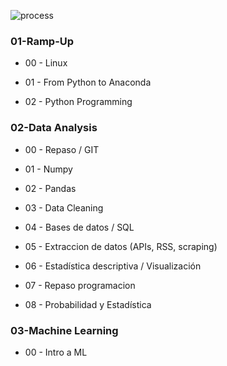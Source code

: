 ![process](https://github.com/YonatanRA/data_textbook/blob/master/images/process.jpg)

### 01-Ramp-Up

+ 00 - Linux

+ 01 - From Python to Anaconda

+ 02 - Python Programming

### 02-Data Analysis

+ 00 - Repaso / GIT

+ 01 - Numpy

+ 02 - Pandas

+ 03 - Data Cleaning

+ 04 - Bases de datos / SQL

+ 05 - Extraccion de datos (APIs, RSS, scraping)

+ 06 - Estadística descriptiva / Visualización

+ 07 - Repaso programacion

+ 08 - Probabilidad y Estadística 


### 03-Machine Learning

+ 00 - Intro a ML

